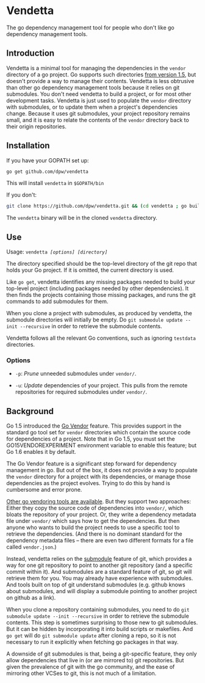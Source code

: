 # Vendetta

The go dependency management tool for people who don't like go
dependency management tools.

## Introduction

Vendetta is a minimal tool for managing the dependencies in the
`vendor` directory of a go project.  Go supports such directories
[from version 1.5](https://golang.org/s/go15vendor), but doesn't
provide a way to manage their contents.  Vendetta is less obtrusive
than other go dependency management tools because it relies on git
submodules.  You don't need vendetta to build a project, or for most
other development tasks.  Vendetta is just used to populate the
`vendor` directory with submodules, or to update them when a project's
dependencies change.  Because it uses git submodules, your project
repository remains small, and it is easy to relate the contents of the
`vendor` directory back to their origin repositories.

## Installation

If you have your GOPATH set up:

```sh
go get github.com/dpw/vendetta
```

This will install `vendetta` in `$GOPATH/bin`

If you don't:

```sh
git clone https://github.com/dpw/vendetta.git && (cd vendetta ; go build)
```

The `vendetta` binary will be in the cloned `vendetta` directory.

## Use

Usage: `vendetta `_`[options] [directory]`_

The directory specified should be the top-level directory of the git
repo that holds your Go project.  If it is omitted, the current
directory is used.

Like `go get`, vendetta identifies any missing packages needed to
build your top-level project (including packages needed by other
dependencies).  It then finds the projects containing those missing
packages, and runs the git commands to add submodules for them.

When you clone a project with submodules, as produced by vendetta, the
submodule directories will initially be empty.  Do `git submodule
update --init --recursive` in order to retrieve the submodule
contents.

Vendetta follows all the relevant Go conventions, such as ignoring
`testdata` directories.

### Options

* `-p`: _Prune_ unneeded submodules under `vendor/`.

* `-u`: _Update_ dependencies of your project.  This pulls from the
  remote repositories for required submodules under `vendor/`.

## Background

Go 1.5 introduced the [Go Vendor](https://golang.org/s/go15vendor)
feature.  This provides support in the standard go tool set for
`vendor` directories which contain the source code for dependencies of
a project.  Note that in Go 1.5, you must set the
GO15VENDOREXPERIMENT environment variable to enable this feature; but
Go 1.6 enables it by default.

The Go Vendor feature is a significant step forward for dependency
management in go.  But out of the box, it does not provide a way to
populate the `vendor` directory for a project with its dependencies,
or manage those dependencies as the project evolves.  Trying to do
this by hand is cumbersome and error prone.

[Other go vendoring tools are
available](https://github.com/golang/go/wiki/PackageManagementTools).
But they support two approaches: Either they copy the source code of
dependencies into `vendor/`, which bloats the repository of your
project.  Or, they write a dependency metadata file under `vendor/`
which says how to get the dependencies.  But then anyone who wants to
build the project needs to use a specific tool to retrieve the
dependencies. (And there is no dominant standard for the dependency
metadata files – there are even two different formats for a file
called `vendor.json`.)

Instead, vendetta relies on the
[submodule](https://git-scm.com/docs/git-submodule) feature of git,
which provides a way for one git repository to point to another git
repository (and a specific commit within it).  And submodules are a
standard feature of git, so git will retrieve them for you.  You may
already have experience with submodules.  And tools built on top of
git understand submodules (e.g. github knows about submodules, and
will display a submodule pointing to another project on github as a
link).

When you clone a repository containing submodules, you need to do `git
submodule update --init --recursive` in order to retrieve the
submodule contents. This step is sometimes surprising to those new to
git submodules.  But it can be hidden by incorporating it into build
scripts or makefiles.  And `go get` will do `git submodule update`
after cloning a repo, so it is not necessary to run it explicitly when
fetching go packages in that way.

A downside of git submodules is that, being a git-specific feature,
they only allow dependencies that live in (or are mirrored to) git
repositories.  But given the prevalence of git with the go community,
and the ease of mirroring other VCSes to git, this is not much of a
limitation.

